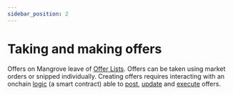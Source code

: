 ```yaml
---
sidebar_position: 2
---
```

# Taking and making offers

Offers on Mangrove leave of [Offer Lists](market.md). Offers can be taken using market orders or snipped individually. Creating offers requires interacting with an onchain [logic](reactive-offer/maker-contract.mdx#offer-logic) (a smart contract) able to [post](reactive-offer/#posting-a-new-offer), [update](reactive-offer/#updating-an-existing-offer) and [execute](reactive-offer/maker-contract.mdx) offers.
